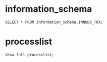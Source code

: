 # information_schema
``` SELECT * FROM information_schema.INNODB_TRX; ```

# processlist  
``` show full processlist; ```
